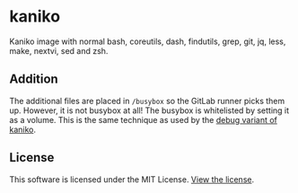 # kaniko

Kaniko image with normal bash, coreutils, dash, findutils, grep, git, jq, less, make, nextvi, sed and zsh.

## Addition
The additional files are placed in `/busybox` so the GitLab runner picks them up.
However, it is not busybox at all!
The busybox is whitelisted by setting it as a volume.
This is the same technique as used by the
[debug variant of kaniko](https://github.com/GoogleContainerTools/kaniko/blob/master/deploy/Dockerfile_debug).

## License
This software is licensed under the MIT License. [View the license](LICENSE).
